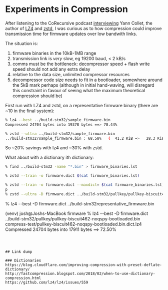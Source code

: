 # Experiments in Compression

After listening to the CoRecursive podcast [interviewing](https://corecursive.com/data-compression-yann-collet) Yann Collet, the author of [LZ4](https://github.com/lz4/lz4) and [zstd](http://facebook.github.io/zstd/), I was curious as to how compression could improve transmission time for firmware updates over low bandwith links.

The situation is:

1. firmware binaries in the 10kB-1MB range
2. transmission link is _very_ slow, eg 19200 baud, < 2 kB/s
3. comms must be the bottleneck: decompressor speed + flash write speed should not add any extra delay
4. relative to the data size, unlimited compressor resources
5. decompressor code size needs to fit in a bootloader, somewhere around the 5kB mark perhaps (although in initial hand-waving, will disregard this constraint in favour of seeing what the maximum theoretical compression should be)

First run with LZ4 and zstd, on a representative firmware binary (there are ~10 in the final system):

```bash
% lz4 --best ../build-stm32/sample_firmware.bin
Compressed 24704 bytes into 19378 bytes ==> 78.44%

% zstd --ultra ../build-stm32/sample_firmware.bin
../build-stm32/sample_firmware.bin : 68.58%   (  41.2 KiB =>   28.3 KiB, ../build-stm32/sample_firmware.bin.zst) 
```

So ~20% savings with lz4 and ~30% with zstd.

What about with a dictionary ith dictionary:

```bash
% find ../build-stm32 -name "*.bin" > firmware_binaries.lst

% zstd --train -o firmware.dict $(cat firmware_binaries.lst)

% zstd --train -o firmware.dict --maxdict= $(cat firmware_binaries.lst)
p
% zstd --ultra -D firmware.dict ../build-stm32/pullkey/pullkey-biscuit462-qspy-bootloaded.bin -o compress-test/pullkey-biscuit462-qspy-bootloaded.bin.zstd

```


% lz4 --best -D firmware.dict ../build-stm32representative_firmware.bin

(venv) josh@Joshs-MacBook firmware % lz4 --best -D firmware.dict  ../build-stm32/pullkey/pullkey-biscuit462-noqspy-bootloaded.bin compress-test/pullkey-biscuit462-noqspy-bootloaded.bin.dict.lz4
Compressed 24704 bytes into 17911 bytes ==> 72.50%
```



## Link dump

### Dictionaries
https://blog.cloudflare.com/improving-compression-with-preset-deflate-dictionary/
http://fastcompression.blogspot.com/2018/02/when-to-use-dictionary-compression.html
https://github.com/lz4/lz4/issues/559
